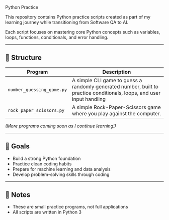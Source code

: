 Python Practice

This repository contains Python practice scripts created as part of my learning journey while transitioning from Software QA to AI.

Each script focuses on mastering core Python concepts such as variables, loops, functions, conditionals, and error handling.

---

## 📂 Structure

| Program | Description |
|---------|-------------|
| `number_guessing_game.py` | A simple CLI game to guess a randomly generated number, built to practice conditionals, loops, and user input handling |
| `rock_paper_scissors.py` | A simple Rock-Paper-Scissors game where you play against the computer. |

*(More programs coming soon as I continue learning!)*

---

## 🚀 Goals

- Build a strong Python foundation
- Practice clean coding habits
- Prepare for machine learning and data analysis
- Develop problem-solving skills through coding

---

## 📌 Notes

- These are small practice programs, not full applications
- All scripts are written in Python 3
